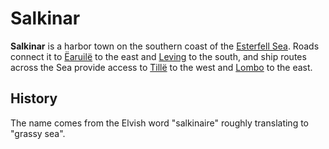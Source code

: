 # Salkinar

**Salkinar** is a harbor town on the southern coast of the [Esterfell Sea](../../../ch-4-esterfell-gazetteer/esterfell/lenya/esterfell-sea/). Roads connect it to [Ëaruilë](earuile.md) to the east and [Leving](leving/) to the south, and ship routes across the Sea provide access to [Tillë](tille.md) to the west and [Lombo](lombo.md) to the east.

## History

The name comes from the Elvish word "salkinaire" roughly translating to "grassy sea".
